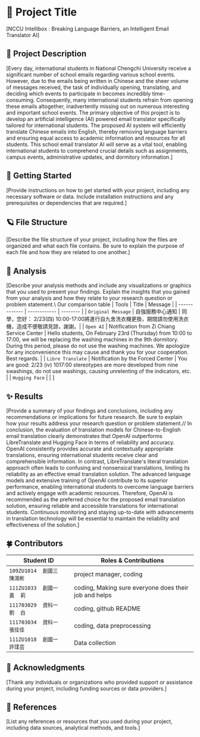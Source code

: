 # 🌱 Project Title

[NCCU Intellibox : Breaking Language Barriers, an Intelligent Email Translator AI]

## 🌷 Project Description

[Every day, international students in National Chengchi University receive a significant number of school emails regarding various school events. However, due to the emails being written in Chinese and the sheer volume of messages received, the task of individually opening, translating, and deciding which events to participate in becomes incredibly time-consuming. Consequently, many international students refrain from opening these emails altogether, inadvertently missing out on numerous interesting and important school events.
The primary objective of this project is to develop an artificial intelligence (AI) powered email translator specifically tailored for international students. The proposed AI system will efficiently translate Chinese emails into English, thereby removing language barriers and ensuring equal access to academic information and resources for all students. This school email translator AI will serve as a vital tool, enabling international students to comprehend crucial details such as assignments, campus events, administrative updates, and dormitory information.]

## 🫧 Getting Started

[Provide instructions on how to get started with your project, including any necessary software or data. Include installation instructions and any prerequisites or dependencies that are required.]

## 🪐 File Structure

[Describe the file structure of your project, including how the files are organized and what each file contains. Be sure to explain the purpose of each file and how they are related to one another.]

## 🌼 Analysis

[Describe your analysis methods and include any visualizations or graphics that you used to present your findings. Explain the insights that you gained from your analysis and how they relate to your research question or problem statement.\\
Our comparison table
| Tools              | Title        | Message  |
| -------------      | ------------ | -------- |
| `Original Message` | 自強服務中心通知 | 同學，您好： 2/23(四) 10:00-17:00將進行自九舍洗衣機更換，期間請勿使用洗衣機，造成不便敬請見諒，謝謝。|
| `Open AI`          | Notification from Zi Chiang  Service Center | Hello students, On February 23rd (Thursday) from 10:00 to 17:00, we will be replacing the washing machines in the 9th dormitory. During this period, please do not use the washing machines. We apologize for any inconvenience this may cause and thank you for your cooperation. Best regards. |
| `Libre Translate`  | Notification by the Forced Center | You are good: 2/23 (iv) 1017:00 stereotypes are more developed from nine swashings, do not use washings, causing unrelenting of the indicators, etc. |
| `Hugging Face`     |               | ]

## ✨ Results

[Provide a summary of your findings and conclusions, including any recommendations or implications for future research. Be sure to explain how your results address your research question or problem statement.//
In conclusion, the evaluation of translation models for Chinese-to-English email translation clearly demonstrates that OpenAI outperforms LibreTranslate and Hugging Face in terms of reliability and accuracy. OpenAI consistently provides accurate and contextually appropriate translations, ensuring international students receive clear and comprehensible information. In contrast, LibreTranslate's literal translation approach often leads to confusing and nonsensical translations, limiting its reliability as an effective email translation solution. The advanced language models and extensive training of OpenAI contribute to its superior performance, enabling international students to overcome language barriers and actively engage with academic resources. Therefore, OpenAI is recommended as the preferred choice for the proposed email translation solution, ensuring reliable and accessible translations for international students. Continuous monitoring and staying up-to-date with advancements in translation technology will be essential to maintain the reliability and effectiveness of the solution.]

## 🍀 Contributors

|Student ID |  Roles & Contributions |
| --------- | ---------------------- |
|`109ZU1014  創國三   陳鴻彬`| project manager, coding |
|`111ZU1033  創國一   黃  莉`| coding, Making sure everyone does their job and helps |
|`111703029  資科一   劉  白`| coding, github README |
|`111703034  資科一   張佳佳`| coding, data preprocessing |
|`111ZU1018  創國一   許瑈芸`| Data collection | ]

## 🍄 Acknowledgments

[Thank any individuals or organizations who provided support or assistance during your project, including funding sources or data providers.]

## 🌙 References

[List any references or resources that you used during your project, including data sources, analytical methods, and tools.]
